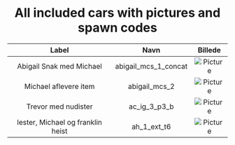 <center><h1>All included cars with pictures and spawn codes</h1></center>

| Label | Navn  | Billede |
| :-: | :-: | :-: |
| Abigail Snak med Michael | abigail_mcs_1_concat | ![Picture](https://cdn.discordapp.com/attachments/1053093062710149120/1060329798750183487/image.png?256) |
| Michael aflevere item | abigail_mcs_2 | ![Picture](https://cdn.discordapp.com/attachments/1053093062710149120/1060331440128151562/image.png) |
| Trevor med nudister | ac_ig_3_p3_b | ![Picture](https://cdn.discordapp.com/attachments/1053093062710149120/1060333529633935480/image.png) |
| lester, Michael og franklin heist | ah_1_ext_t6 | ![Picture](https://cdn.discordapp.com/attachments/1053093062710149120/1060334128572149790/image.png) |
